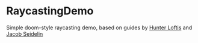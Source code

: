 # RaycastingDemo
Simple doom-style raycasting demo, based on guides by [Hunter Loftis](http://www.playfuljs.com/a-first-person-engine-in-265-lines/) and [Jacob Seidelin](https://dev.opera.com/articles/3d-games-with-canvas-and-raycasting-part-1/)

